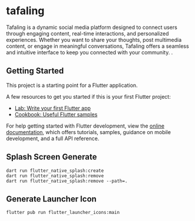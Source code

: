 # tafaling

Tafaling is a dynamic social media platform designed to connect users through engaging content, real-time interactions, and personalized experiences. Whether you want to share your thoughts, post multimedia content, or engage in meaningful conversations, Tafaling offers a seamless and intuitive interface to keep you connected with your community.  .

## Getting Started

This project is a starting point for a Flutter application.

A few resources to get you started if this is your first Flutter project:

- [Lab: Write your first Flutter app](https://docs.flutter.dev/get-started/codelab)
- [Cookbook: Useful Flutter samples](https://docs.flutter.dev/cookbook)

For help getting started with Flutter development, view the
[online documentation](https://docs.flutter.dev/), which offers tutorials,
samples, guidance on mobile development, and a full API reference.

## Splash Screen Generate
```
dart run flutter_native_splash:create
dart run flutter_native_splash:remove
dart run flutter_native_splash:remove --path=.
```

## Generate Launcher Icon
```
flutter pub run flutter_launcher_icons:main
```
